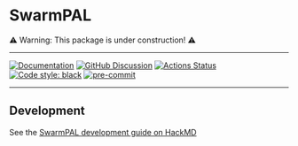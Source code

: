 # SwarmPAL

⚠️ Warning: This package is under construction! ⚠️

---
[![Documentation](https://img.shields.io/badge/docs-online-success)][rtd-link]
[![GitHub Discussion][github-discussions-badge]][github-discussions-link]
[![Actions Status][actions-badge]][actions-link]
[![Code style: black][black-badge]][black-link]
[![pre-commit](https://img.shields.io/badge/pre--commit-enabled-brightgreen?logo=pre-commit&logoColor=white)](https://github.com/pre-commit/pre-commit)

---

[actions-badge]:            https://github.com/Swarm-DISC/SwarmPAL/workflows/CI/badge.svg
[actions-link]:             https://github.com/Swarm-DISC/SwarmPAL/actions
[black-badge]:              https://img.shields.io/badge/code%20style-black-000000.svg
[black-link]:               https://github.com/psf/black
[conda-badge]:              https://img.shields.io/conda/vn/conda-forge/swarmpal
[conda-link]:               https://github.com/conda-forge/swarmpal-feedstock
[contribute-badge]:         https://img.shields.io/badge/Contributor%20Covenant-2.1-4baaaa.svg
[contribute-link]:          CODE_OF_CONDUCT.md
[github-discussions-badge]: https://img.shields.io/static/v1?label=Discussions&message=Ask&color=blue&logo=github
[github-discussions-link]:  https://github.com/Swarm-DISC/SwarmPAL/discussions
[pypi-link]:                https://pypi.org/project/swarmpal/
[pypi-platforms]:           https://img.shields.io/pypi/pyversions/swarmpal
[pypi-version]:             https://badge.fury.io/py/swarmpal.svg
[rtd-badge]:                https://img.shields.io/badge/docs-online-success
[rtd-link]:                 https://swarmpal.readthedocs.io/

## Development

See the [SwarmPAL development guide on HackMD](https://hackmd.io/@swarm/dev/%2Ff6YIHfqxT9yL0giWJzhr_Q)
